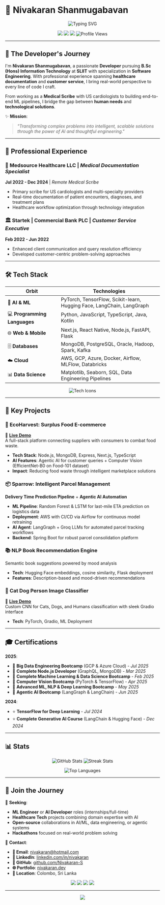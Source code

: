 # 🌠 Nivakaran Shanmugabavan

<p align="center">
  <img src="https://readme-typing-svg.demolab.com?font=Space+Mono&weight=600&duration=2500&pause=300&color=FF3CAC&center=true&vCenter=true&width=600&lines=Developer;" alt="Typing SVG"/>
</p>

<p align="center">
  <a href="https://github.com/Nivakaran-S"><img src="https://img.shields.io/badge/-GitHub-0A0A0A?style=plastic&logo=github&logoColor=FF3CAC&labelColor=000"/></a>
  <a href="https://linkedin.com/in/nivakaran"><img src="https://img.shields.io/badge/-LinkedIn-0077B5?style=plastic&logo=linkedin&logoColor=FF3CAC&labelColor=000"/></a>
  <a href="https://nivakaran.dev"><img src="https://img.shields.io/badge/-Portfolio-FF2D55?style=plastic&logo=web&logoColor=FF3CAC&labelColor=000"/></a>
  <img src="https://komarev.com/ghpvc/?username=Nivakaran-S&style=plastic&color=FF3CAC&label=Stargazers" alt="Profile Views"/>
</p>

---

## 🌌 The Developer's Journey  

I'm **Nivakaran Shanmugabavan**, a passionate **Developer** pursuing **B.Sc (Hons) Information Technology** at **SLIIT** with specialization in **Software Engineering**. With professional experience spanning **healthcare documentation** and **customer service**, I bring real-world perspective to every line of code I craft.

From working as a **Medical Scribe** with US cardiologists to building end-to-end ML pipelines, I bridge the gap between **human needs** and **technological solutions**.

✨ **Mission**:  
> *"Transforming complex problems into intelligent, scalable solutions through the power of AI and thoughtful engineering."*  

---

## 💼 Professional Experience

### 🏥 **Medsource Healthcare LLC** | *Medical Documentation Specialist*
**Jul 2022 - Dec 2024** | *Remote Medical Scribe*
- Primary scribe for US cardiologists and multi-specialty providers
- Real-time documentation of patient encounters, diagnoses, and treatment plans
- Healthcare workflow optimization through technology integration

### 🏛️ **Startek | Commercial Bank PLC** | *Customer Service Executive*  
**Feb 2022 - Jun 2022**
- Enhanced client communication and query resolution efficiency
- Developed customer-centric problem-solving approaches

---

## 🛠️ Tech Stack

| **Orbit**            | **Technologies**                                      |
|----------------------|------------------------------------------------------|
| 🤖 **AI & ML**       | PyTorch, TensorFlow, Scikit-learn, Hugging Face, LangChain, LangGraph |
| 💻 **Programming Languages**   | Python, JavaScript, TypeScript, Java, Kotlin        |
| 🌐 **Web & Mobile**  | Next.js, React Native, Node.js, FastAPI, Flask      |
| 🗄️ **Databases**   | MongoDB, PostgreSQL, Oracle, Hadoop, Spark, Kafka   |
| ☁️ **Cloud**  | AWS, GCP, Azure, Docker, Airflow, MLFlow, Databricks |
| 📊 **Data Science**  | Matplotlib, Seaborn, SQL, Data Engineering Pipelines |

<p align="center">
  <img src="https://skillicons.dev/icons?i=python,js,ts,java,kotlin,react,nodejs,nextjs,fastapi,flask,mongodb,postgresql,pytorch,tensorflow,aws,gcp,azure,docker,git&theme=dark" alt="Tech Icons"/>
</p>

---

## 🚀 Key Projects  

### 🌱 **EcoHarvest: Surplus Food E-commerce**  
🔗 **[Live Demo](https://ecoharvest.nivakaran.dev)**  
A full-stack platform connecting suppliers with consumers to combat food waste.  
- **Tech Stack**: Node.js, MongoDB, Express, Next.js, TypeScript
- **AI Features**: Agentic AI for customer queries + Computer Vision (EfficientNet-B0 on Food-101 dataset)
- **Impact**: Reducing food waste through intelligent marketplace solutions

### 📦 **Sparrow: Intelligent Parcel Management**  
**Delivery Time Prediction Pipeline** + **Agentic AI Automation**
- **ML Pipeline**: Random Forest & LSTM for last-mile ETA prediction on logistics data
- **Deployment**: AWS with CI/CD via Airflow for continuous model retraining  
- **AI Agent**: LangGraph + Groq LLMs for automated parcel tracking workflows
- **Backend**: Spring Boot for robust parcel consolidation platform

### 📚 **NLP Book Recommendation Engine**  
Semantic book suggestions powered by mood analysis
- **Tech**: Hugging Face embeddings, cosine similarity, Flask deployment
- **Features**: Description-based and mood-driven recommendations

### 🐾 **Cat Dog Person Image Classifier**  
🔗 **[Live Demo](https://nivakaran-classification-gradio-kncvu.hf.space/?__theme=system)**  
Custom CNN for Cats, Dogs, and Humans classification with sleek Gradio interface
- **Tech**: PyTorch, Gradio, ML Deployment

---

## 🎓 Certifications  

**2025**:
- 🌟 **Big Data Engineering Bootcamp** (GCP & Azure Cloud) - *Jul 2025*
- 🌟 **Complete Node.js Developer** (GraphQL, MongoDB) - *Mar 2025*  
- 🌟 **Complete Machine Learning & Data Science Bootcamp** - *Feb 2025*
- 🌟 **Computer Vision Bootcamp** (PyTorch & TensorFlow) - *Apr 2025*
- 🌟 **Advanced ML, NLP & Deep Learning Bootcamp** - *May 2025*
- 🌟 **Agentic AI Bootcamp** (LangGraph & LangChain) - *Jun 2025*

**2024**:
- ⭐ **TensorFlow for Deep Learning** - *Jul 2024*
- ⭐ **Complete Generative AI Course** (LangChain & Hugging Face) - *Dec 2024*

---

## 📊 Stats  

<p align="center">
  <img src="https://github-readme-stats.vercel.app/api?username=Nivakaran-S&show_icons=true&theme=transparent&hide_border=true&title_color=%23FF3CAC&icon_color=%23FF3CAC" alt="GitHub Stats"/>
  <img src="https://github-readme-streak-stats.herokuapp.com/?user=Nivakaran-S&theme=transparent&hide_border=true&stroke=%23FF3CAC&ring=%23FF3CAC&fire=%23FF3CAC" alt="Streak Stats"/>
</p>
<p align="center">
  <img src="https://github-readme-stats.vercel.app/api/top-langs/?username=Nivakaran-S&layout=compact&theme=transparent&hide_border=true&title_color=FF3CAC" alt="Top Languages"/>
</p>

---

## 🤝 Join the Journey  

🌟 **Seeking**:  
- **ML Engineer** or **AI Developer** roles (internships/full-time)  
- **Healthcare Tech** projects combining domain expertise with AI
- **Open-source** collaborations in AI/ML, data engineering, or agentic systems
- **Hackathons** focused on real-world problem solving

📡 **Contact**:  
- **📧 Email**: [nivakaran@hotmail.com](mailto:nivakaran@hotmail.com)  
- **💼 LinkedIn**: [linkedin.com/in/nivakaran](https://linkedin.com/in/nivakaran)  
- **🚀 GitHub**: [github.com/Nivakaran-S](https://github.com/Nivakaran-S)  
- **🌐 Portfolio**: [nivakaran.dev](https://nivakaran.dev)  
- **📍 Location**: Colombo, Sri Lanka

<p align="center">
  <a href="mailto:nivakaran@hotmail.com"><img src="https://img.shields.io/badge/Email-D14836?style=plastic&logo=gmail&logoColor=FF3CAC&labelColor=000"/></a>
  <a href="https://linkedin.com/in/nivakaran"><img src="https://img.shields.io/badge/LinkedIn-0077B5?style=plastic&logo=linkedin&logoColor=FF3CAC&labelColor=000"/></a>
  <a href="https://github.com/Nivakaran-S"><img src="https://img.shields.io/badge/GitHub-181717?style=plastic&logo=github&logoColor=FF3CAC&labelColor=000"/></a>
  <a href="https://nivakaran.dev"><img src="https://img.shields.io/badge/Portfolio-FF2D55?style=plastic&logo=web&logoColor=FF3CAC&labelColor=000"/></a>
</p>

---

<p align="center">
  <img src="https://capsule-render.vercel.app/api?type=waving&color=gradient&height=120&section=footer"/>
</p>
